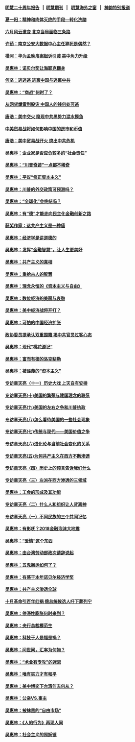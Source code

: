 #### [明慧二十周年报告](https://github.com/gfw-breaker/mh-reports/blob/master/README.md?t=07141036) &nbsp;&nbsp;|&nbsp;&nbsp;[明慧期刊](https://github.com/gfw-breaker/mh-qikan) &nbsp;&nbsp;|&nbsp;&nbsp; [明慧海外之窗](https://github.com/gfw-breaker/mh-news/blob/master/README.md?t=07141036) &nbsp;&nbsp;|&nbsp;&nbsp; [神韵特别报道](https://github.com/gfw-breaker/mh-news/blob/master/shenyun.md?t=07141036) 

#### [夏一阳：精神和肉体灭绝的手段—转化洗脑](../pages/nsc423/n11368250.md?t=07141036) 

#### [六月风云激变 北京当局面临三条路](../pages/nsc423/n11313668.md?t=07141036) 

#### [许茹：南京公安大数据中心主任猝死是偶然？](../pages/nsc423/n11064744.md?t=07141036) 

#### [横河：华为孟晚舟案起诉引渡 美中角力升级](../pages/nsc423/n11027230.md?t=07141036) 

#### [吴惠林：诺贝尔奖让海耶克翻身](../pages/nsc423/n10890049.md?t=07141036) 

#### [何坚：逃逃逃 逃离中国与逃离中共](../pages/nsc423/n10592891.md?t=07141036) 

#### [吴惠林：“商战”何时了？](../pages/nsc423/n10573558.md?t=07141036) 

#### [从网贷爆雷到股灾 中国人的钱何处可逃](../pages/nsc423/n10572800.md?t=07141036) 

#### [唐浩：美中交火 隐现中共黑势力混水摸鱼](../pages/nsc423/n10544040.md?t=07141036) 

#### [中美贸易战将如何影响中国的房市和币值](../pages/nsc423/n10543697.md?t=07141036) 

#### [唐浩：美中贸易战开火 烧出中共危机](../pages/nsc423/n10540126.md?t=07141036) 

#### [吴惠林：企业家是否应负较多的“社会责任”](../pages/nsc423/n10535022.md?t=07141036) 

#### [吴惠林：“川普奇迹”一点都不稀奇](../pages/nsc423/n10512808.md?t=07141036) 

#### [吴惠林：平议“修正资本主义”](../pages/nsc423/n10495724.md?t=07141036) 

#### [吴惠林：川普的外交政策可预测吗？](../pages/nsc423/n10462387.md?t=07141036) 

#### [吴惠林：“全球化”会终结吗？](../pages/nsc423/n10452838.md?t=07141036) 

#### [吴惠林：有“德”才能走向民主化金融创新之路](../pages/nsc423/n10432292.md?t=07141036) 

#### [获奖作家：这共产主义是一种癌](../pages/nsc423/n10431541.md?t=07141036) 

#### [吴惠林：经济学是讲道德的](../pages/nsc423/n10398014.md?t=07141036) 

#### [吴惠林：发挥“金融智慧”，让人生更美好](../pages/nsc423/n10375019.md?t=07141036) 

#### [吴惠林：共产主义的真相](../pages/nsc423/n10351394.md?t=07141036) 

#### [吴惠林：重拾古人的智慧](../pages/nsc423/n10337691.md?t=07141036) 

#### [吴惠林：理念永恒的《资本主义与自由》](../pages/nsc423/n10316274.md?t=07141036) 

#### [吴惠林：数位经济的美丽与哀愁](../pages/nsc423/n10292946.md?t=07141036) 

#### [吴惠林：美中经济战将开打？](../pages/nsc423/n10258825.md?t=07141036) 

#### [吴惠林：可怕的中国经济扩张](../pages/nsc423/n10219147.md?t=07141036) 

#### [政协委员提承认双重国籍 揭中共官员过客心态](../pages/nsc423/n10208809.md?t=07141036) 

#### [吴惠林：现代“桃花源记”](../pages/nsc423/n10185234.md?t=07141036) 

#### [吴惠林：富而有德的洛克斐勒](../pages/nsc423/n10142264.md?t=07141036) 

#### [吴惠林：被诬蔑的“资本主义”](../pages/nsc423/n10124816.md?t=07141036) 

#### [专访章天亮（十一）历史大戏 上天自有安排](../pages/nsc423/n10094905.md?t=07141036) 

#### [专访章天亮(十)美国的繁荣与建国理念的联系](../pages/nsc423/n10094899.md?t=07141036) 

#### [专访章天亮(九)美国的左右之争和川普执政](../pages/nsc423/n10094889.md?t=07141036) 

#### [专访章天亮(八)怎么看待美国的一些社会现象](../pages/nsc423/n10094857.md?t=07141036) 

#### [专访章天亮(七)传统与现代——美国价值之争](../pages/nsc423/n10093140.md?t=07141036) 

#### [专访章天亮(六)进化论与当前社会变化的关系](../pages/nsc423/n10092036.md?t=07141036) 

#### [专访章天亮(五)为何共产主义在西方不断渗透](../pages/nsc423/n10083620.md?t=07141036) 

#### [专访章天亮（四）历史上的预言告诉我们什么](../pages/nsc423/n10083606.md?t=07141036) 

#### [专访章天亮（三）左派在西方渗透的三领域](../pages/nsc423/n10081115.md?t=07141036) 

#### [吴惠林：工会的形成及其功能](../pages/nsc423/n10080633.md?t=07141036) 

#### [专访章天亮（二）什么人和组织让人背离神](../pages/nsc423/n10076637.md?t=07141036) 

#### [专访章天亮（一）不同民族的三个共同记忆](../pages/nsc423/n10074188.md?t=07141036) 

#### [吴惠林：有影呒？2018金融泡沫大地震](../pages/nsc423/n10040534.md?t=07141036) 

#### [吴惠林：“爱情”这个东西](../pages/nsc423/n10019423.md?t=07141036) 

#### [吴惠林：由台湾劳动部政次请辞说起](../pages/nsc423/n9979679.md?t=07141036) 

#### [吴惠林：五鬼搬运如何了？](../pages/nsc423/n9925338.md?t=07141036) 

#### [吴惠林：有感于本年诺贝尔经济学奖](../pages/nsc423/n9871883.md?t=07141036) 

#### [吴惠林：共产主义渗透全球](../pages/nsc423/n9812748.md?t=07141036) 

#### [十月革命引百年红祸 俄总统候选人吁下葬列宁](../pages/nsc423/n9810182.md?t=07141036) 

#### [吴惠林：停滞性膨胀何时来到？](../pages/nsc423/n9764136.md?t=07141036) 

#### [吴惠林：央行总裁模范生](../pages/nsc423/n9728134.md?t=07141036) 

#### [吴惠林：科技于人是福是祸？](../pages/nsc423/n9672982.md?t=07141036) 

#### [吴惠林：问世间，汇率为何物？](../pages/nsc423/n9621788.md?t=07141036) 

#### [吴惠林：“术业有专攻”的迷思](../pages/nsc423/n9580363.md?t=07141036) 

#### [吴惠林：唯有实力才有和平](../pages/nsc423/n9529599.md?t=07141036) 

#### [吴惠林：美中博奕下台湾何去何从？](../pages/nsc423/n9483598.md?t=07141036) 

#### [吴惠林：公亲VS.事主](../pages/nsc423/n9425637.md?t=07141036) 

#### [吴惠林：被抹黑的“自由市场”](../pages/nsc423/n9351545.md?t=07141036) 

#### [吴惠林：《人的行为》再现人间](../pages/nsc423/n9296339.md?t=07141036) 

#### [吴惠林：社会主义的照妖镜](../pages/nsc423/n9243460.md?t=07141036) 

